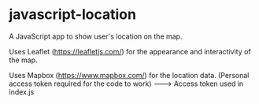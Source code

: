 # javascript-location
A JavaScript app to show user's location on the map.

Uses Leaflet (https://leafletjs.com/) for the appearance and interactivity of the map.

Uses Mapbox (https://www.mapbox.com/) for the location data. (Personal access token required for the code to work)
---> Access token used in index.js
